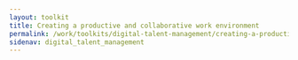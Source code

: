```yaml
---
layout: toolkit
title: Creating a productive and collaborative work environment
permalink: /work/toolkits/digital-talent-management/creating-a-productive-and-collaborative-work-environment/
sidenav: digital_talent_management
---
```


